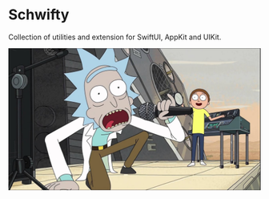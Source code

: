 # Schwifty

Collection of utilities and extension for SwiftUI, AppKit and UIKit. 

![Time to get Schwifty!](banner.jpg)

